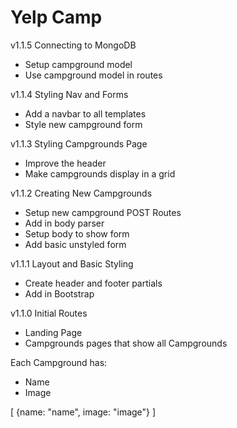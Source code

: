 # Yelp Camp

v1.1.5 Connecting to MongoDB
* Setup campground model
* Use campground model in routes

v1.1.4 Styling Nav and Forms
* Add a navbar to all templates
* Style new campground form

v1.1.3 Styling Campgrounds Page
* Improve the header
* Make campgrounds display in a grid

v1.1.2 Creating New Campgrounds

* Setup new campground POST Routes
* Add in body parser
* Setup body to show form
* Add basic unstyled form

v1.1.1 Layout and Basic Styling

* Create header and footer partials
* Add in Bootstrap

v1.1.0 Initial Routes

* Landing Page
* Campgrounds pages that show all Campgrounds

Each Campground has:

  *   Name
  *   Image

[
  {name: "name", image: "image"}
]
